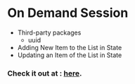 # On Demand Session

- Third-party packages
  - uuid
- Adding New Item to the List in State
- Updating an Item of the List in State
### Check it out at : [here](https://contactAppSuk.ccbp.tech).
